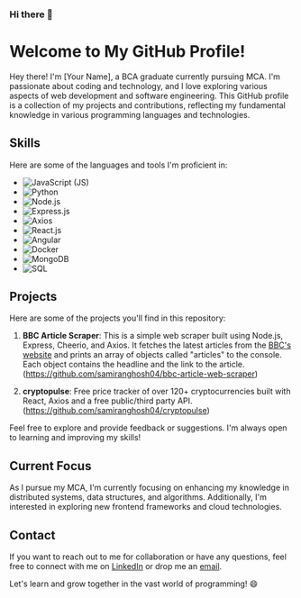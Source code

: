 ### Hi there 👋

<!--
**samiranghosh04/samiranghosh04** is a ✨ _special_ ✨ repository because its `README.md` (this file) appears on your GitHub profile.

Here are some ideas to get you started:

- 🔭 I’m currently working on ...
- 🌱 I’m currently learning ...
- 👯 I’m looking to collaborate on ...
- 🤔 I’m looking for help with ...
- 💬 Ask me about ...
- 📫 How to reach me: ...
- 😄 Pronouns: ...
- ⚡ Fun fact: ...
-->
# Welcome to My GitHub Profile!

Hey there! I'm [Your Name], a BCA graduate currently pursuing MCA. I'm passionate about coding and technology, and I love exploring various aspects of web development and software engineering. This GitHub profile is a collection of my projects and contributions, reflecting my fundamental knowledge in various programming languages and technologies.

## Skills

Here are some of the languages and tools I'm proficient in:

- ![JavaScript (JS)](https://img.shields.io/badge/JavaScript-F7DF1E?style=for-the-badge&logo=javascript&logoColor=black)
- ![Python](https://img.shields.io/badge/Python-3776AB?style=for-the-badge&logo=python&logoColor=white)
- ![Node.js](https://img.shields.io/badge/Node.js-339933?style=for-the-badge&logo=node.js&logoColor=white)
- ![Express.js](https://img.shields.io/badge/Express.js-000000?style=for-the-badge&logo=express&logoColor=white)
- ![Axios](https://img.shields.io/badge/Axios-5A4FDB?style=for-the-badge&logo=axios&logoColor=white)
- ![React.js](https://img.shields.io/badge/React.js-61DAFB?style=for-the-badge&logo=react&logoColor=black)
- ![Angular](https://img.shields.io/badge/Angular-DD0031?style=for-the-badge&logo=angular&logoColor=white)
- ![Docker](https://img.shields.io/badge/Docker-2496ED?style=for-the-badge&logo=docker&logoColor=white)
- ![MongoDB](https://img.shields.io/badge/MongoDB-47A248?style=for-the-badge&logo=mongodb&logoColor=white)
- ![SQL](https://img.shields.io/badge/SQL-CC2927?style=for-the-badge&logo=postgresql&logoColor=white)

## Projects

Here are some of the projects you'll find in this repository:

1. **BBC Article Scraper**: This is a simple web scraper built using Node.js, Express, Cheerio, and Axios. It fetches the latest articles from the [BBC's website](https://www.bbc.com/) and prints an array of objects called "articles" to the console. Each object contains the headline and the link to the article. (https://github.com/samiranghosh04/bbc-article-web-scraper)

2. **cryptopulse**: Free price tracker of over 120+ cryptocurrencies built with React, Axios and a free public/third party API. (https://github.com/samiranghosh04/cryptopulse)

Feel free to explore and provide feedback or suggestions. I'm always open to learning and improving my skills!

## Current Focus

As I pursue my MCA, I'm currently focusing on enhancing my knowledge in distributed systems, data structures, and algorithms. Additionally, I'm interested in exploring new frontend frameworks and cloud technologies.

## Contact

If you want to reach out to me for collaboration or have any questions, feel free to connect with me on  [LinkedIn](https://www.linkedin.com/in/samiranghosh04) or drop me an [email](samiranghoshofficial04@gmail.com).

Let's learn and grow together in the vast world of programming! 😄
